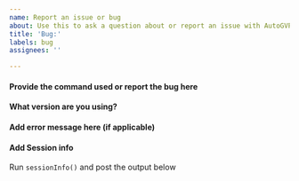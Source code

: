 ```yaml
---
name: Report an issue or bug
about: Use this to ask a question about or report an issue with AutoGVP
title: 'Bug:'
labels: bug
assignees: ''

---
```


#### Provide the command used or report the bug here


#### What version are you using?
<!--You may want to check if the issue has been resolved in an updated release-->

#### Add error message here (if applicable)


#### Add Session info
Run `sessionInfo()` and post the output below

